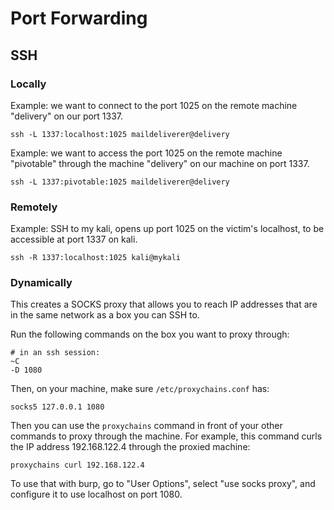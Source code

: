 # Port Forwarding

## SSH

### Locally

Example: we want to connect to the port 1025 on the remote machine "delivery" on our port 1337.

```
ssh -L 1337:localhost:1025 maildeliverer@delivery
```

Example: we want to access the port 1025 on the remote machine "pivotable" through the machine "delivery" on our machine on port 1337.&#x20;

```
ssh -L 1337:pivotable:1025 maildeliverer@delivery
```

### Remotely

Example: SSH to my kali, opens up port 1025 on the victim's localhost, to be accessible at port 1337 on kali.

```
ssh -R 1337:localhost:1025 kali@mykali
```

### Dynamically

This creates a SOCKS proxy that allows you to reach IP addresses that are in the same network as a box you can SSH to.&#x20;

Run the following commands on the box you want to proxy through:

```
# in an ssh session:
~C
-D 1080
```

Then, on your machine, make sure `/etc/proxychains.conf` has:

```
socks5 127.0.0.1 1080
```

Then you can use the `proxychains` command in front of your other commands to proxy through the machine. For example, this command curls the IP address 192.168.122.4 through the proxied machine:

```
proxychains curl 192.168.122.4
```

To use that with burp, go to "User Options", select "use socks proxy", and configure it to use localhost on port 1080.
